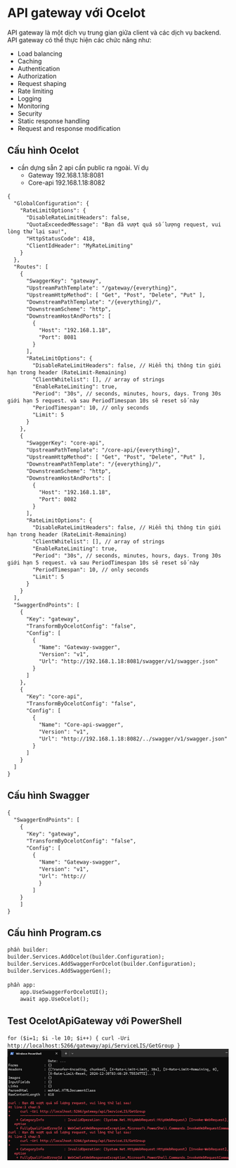 ﻿# API gateway với Ocelot


API gateway là một dịch vụ trung gian giữa client và các dịch vụ backend. API gateway có thể thực hiện các chức năng như:
- Load balancing
- Caching
- Authentication
- Authorization
- Request shaping
- Rate limiting
- Logging
- Monitoring
- Security
- Static response handling
- Request and response modification


## Cấu hình Ocelot
- cần dựng sẵn 2 api cần public ra ngoài. Ví dụ
    - Gateway 192.168.1.18:8081
    - Core-api 192.168.1.18:8082
```
{
  "GlobalConfiguration": {
    "RateLimitOptions": {
      "DisableRateLimitHeaders": false,
      "QuotaExceededMessage": "Bạn đã vượt quá số lượng request, vui lòng thử lại sau!",
      "HttpStatusCode": 418,
      "ClientIdHeader": "MyRateLimiting"
    }
  },
  "Routes": [
    {
      "SwaggerKey": "gateway",
      "UpstreamPathTemplate": "/gateway/{everything}",
      "UpstreamHttpMethod": [ "Get", "Post", "Delete", "Put" ],
      "DownstreamPathTemplate": "/{everything}/",
      "DownstreamScheme": "http",
      "DownstreamHostAndPorts": [
        {
          "Host": "192.168.1.18",
          "Port": 8081
        }
      ],
      "RateLimitOptions": {
        "DisableRateLimitHeaders": false, // Hiển thị thông tin giới hạn trong header (RateLimit-Remaining)
        "ClientWhitelist": [], // array of strings
        "EnableRateLimiting": true,
        "Period": "30s", // seconds, minutes, hours, days. Trong 30s giới hạn 5 request. và sau PeriodTimespan 10s sẽ reset số này
        "PeriodTimespan": 10, // only seconds
        "Limit": 5
      }
    },
    {
      "SwaggerKey": "core-api",
      "UpstreamPathTemplate": "/core-api/{everything}",
      "UpstreamHttpMethod": [ "Get", "Post", "Delete", "Put" ],
      "DownstreamPathTemplate": "/{everything}/",
      "DownstreamScheme": "http",
      "DownstreamHostAndPorts": [
        {
          "Host": "192.168.1.18",
          "Port": 8082
        }
      ],
      "RateLimitOptions": {
        "DisableRateLimitHeaders": false, // Hiển thị thông tin giới hạn trong header (RateLimit-Remaining)
        "ClientWhitelist": [], // array of strings
        "EnableRateLimiting": true,
        "Period": "30s", // seconds, minutes, hours, days. Trong 30s giới hạn 5 request. và sau PeriodTimespan 10s sẽ reset số này
        "PeriodTimespan": 10, // only seconds
        "Limit": 5
      }
    }
  ],
  "SwaggerEndPoints": [
    {
      "Key": "gateway",
      "TransformByOcelotConfig": "false",
      "Config": [
        {
          "Name": "Gateway-swagger",
          "Version": "v1",
          "Url": "http://192.168.1.18:8081/swagger/v1/swagger.json"
        }
      ]
    },
    {
      "Key": "core-api",
      "TransformByOcelotConfig": "false",
      "Config": [
        {
          "Name": "Core-api-swagger",
          "Version": "v1",
          "Url": "http://192.168.1.18:8082/../swagger/v1/swagger.json"
        }
      ]
    }
  ]
}
```

## Cấu hình Swagger
```
{
  "SwaggerEndPoints": [
    {
      "Key": "gateway",
      "TransformByOcelotConfig": "false",
      "Config": [
        {
          "Name": "Gateway-swagger",
          "Version": "v1",
          "Url": "http://
          }
        ]
    }
    ]
}
```

## Cấu hình Program.cs
```
phần builder:
builder.Services.AddOcelot(builder.Configuration);
builder.Services.AddSwaggerForOcelot(builder.Configuration);
builder.Services.AddSwaggerGen();

phần app:
    app.UseSwaggerForOcelotUI();
    await app.UseOcelot();
```
## Test OcelotApiGateway với PowerShell
``
for ($i=1; $i -le 10; $i++) {
    curl -Uri http://localhost:5266/gateway/api/ServiceLIS/GetGroup
}
``
![alt text](https://github.com/haph762it/Ocelot-apigateway/blob/main/wwwroot/test-api-gateway.png?raw=true)
